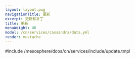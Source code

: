 ```yaml
---
layout: layout.pug
navigationTitle: 更新
excerpt: 更新和补丁
title: 更新
menuWeight: 40
model: /cn/services/cassandra/data.yml
render: mustache
---
```


#include /mesosphere/dcos/cn/services/include/update.tmpl
